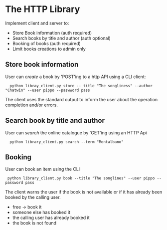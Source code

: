 # The HTTP Library

Implement client and server to:

- Store Book information (auth required)
- Search books by title and author (auth optional)
- Booking of books (auth required)
- Limit books creations to admin only


## Store book information

User can *create* a book by 'POST'ing to a http API using a CLI client:


      python libray_client.py store -- title "The songliness" --author "Chatwin" --user pippo --paswword pass

The client uses the standard output to inform the user about the operation completion and/or errors.

## Search book by title and author

User can *search* the online catalogue by 'GET'ing using an HTTP Api

      python library_client.py search --term "Montalbano"


## Booking

User can book an item using the CLI
 
     python library_client.py book --title "The songlines" --user pippo --password pass

The client warns the user if the book is not available or if it has already been booked by the calling user.

-  free -> book it
-  someone else has booked it
-  the calling user has already booked it
-  the book is not found
  